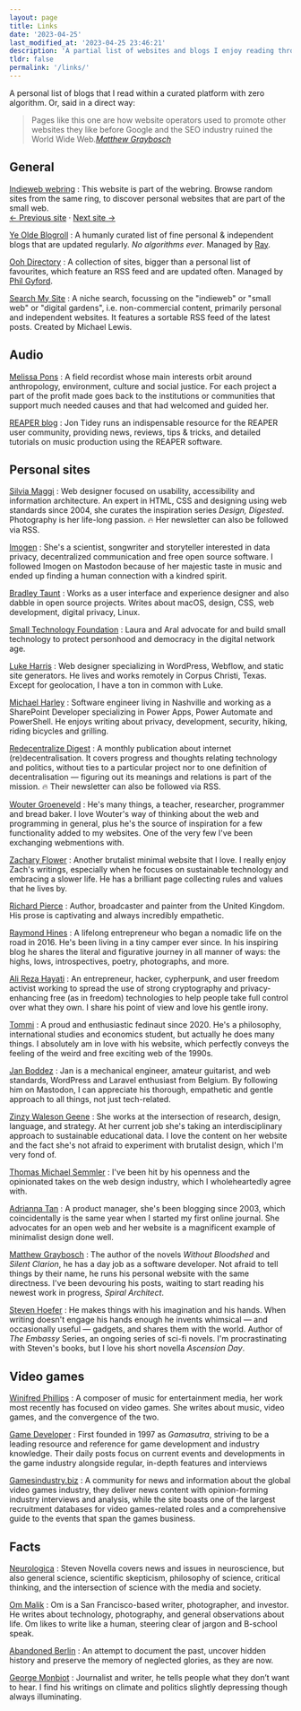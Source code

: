 ```yaml
---
layout: page
title: Links
date: '2023-04-25'
last_modified_at: '2023-04-25 23:46:21'
description: 'A partial list of websites and blogs I enjoy reading through RSS feeds.'
tldr: false
permalink: '/links/'
---
```

A personal list of blogs that I read within a curated platform with zero algorithm. Or, said in a direct way:

> Pages like this one are how website operators used to promote other websites they like before Google and the SEO industry ruined the World Wide Web.<cite>[Matthew Graybosch](https://starbreaker.org/links/)</cite>

## General

[Indieweb webring](https://indieweb.org/indiewebring)
: This website is part of the webring. Browse random sites from the same ring, to discover personal websites that are part of the small web.<br>[← Previous site](https://xn--sr8hvo.ws/%F0%9F%8E%BC%F0%9F%8D%B3%F0%9F%8C%B9/previous) &middot; [Next site →](https://xn--sr8hvo.ws/%F0%9F%8E%BC%F0%9F%8D%B3%F0%9F%8C%B9/next)

[Ye Olde Blogroll](https://blogroll.org/)
: A humanly curated list of fine personal & independent blogs that are updated regularly. _No algorithms ever_. Managed by [Ray](https://alongtheray.com/).

[Ooh Directory](https://ooh.directory/)
: A collection of sites, bigger than a personal list of favourites, which feature an RSS feed and are updated often. Managed by [Phil Gyford](https://www.gyford.com/).

[Search My Site](https://searchmysite.net/)
: A niche search, focussing on the "indieweb" or "small web" or "digital gardens", i.e. non-commercial content, primarily personal and independent websites. It features a sortable RSS feed of the latest posts. Created by Michael Lewis.

## Audio

[Melissa Pons](https://thesounddesignprocess.wordpress.com/)
: A field recordist whose main interests orbit around anthropology, environment, culture and social justice. For each project a part of the profit made goes back to the institutions or communities that support much needed causes and that had welcomed and guided her.

[REAPER blog](https://reaperblog.net/)
: Jon Tidey runs an indispensable resource for the REAPER user community, providing news, reviews, tips & tricks, and detailed tutorials on music production using the REAPER software.

## Personal sites

[Silvia Maggi](https://silviamaggidesign.com)
: Web designer focused on usability, accessibility and information architecture. An expert in HTML, CSS and designing using web standards since 2004, she curates the inspiration series _Design, Digested_. Photography is her life-long passion. 🔥 Her newsletter can also be followed via RSS. 

[Imogen](https://write.as/imgn/)
: She's a scientist, songwriter and storyteller interested in data privacy, decentralized communication and free open source software. I followed Imogen on Mastodon because of her majestic taste in music and ended up finding a human connection with a kindred spirit.

[Bradley Taunt](https://tdarb.org/)
: Works as a user interface and experience designer and also dabble in open source projects. Writes about macOS, design, CSS, web development, digital privacy, Linux.

[Small Technology Foundation](https://small-tech.org/news/)
: Laura and Aral advocate for and build small technology to protect personhood and democracy in the digital network age.

[Luke Harris](https://www.lkhrs.com)
: Web designer specializing in WordPress, Webflow, and static site generators. He lives and works remotely in Corpus Christi, Texas. Except for geolocation, I have a ton in common with Luke.

[Michael Harley](https://obsolete29.com/)
: Software engineer living in Nashville and working as a SharePoint Developer specializing in Power Apps, Power Automate and PowerShell. He enjoys writing about privacy, development, security, hiking, riding bicycles and grilling.

[Redecentralize Digest](https://redecentralize.org/redigest/)
: A monthly publication about internet (re)decentralisation. It covers progress and thoughts relating technology and politics, without ties to a particular project nor to one definition of decentralisation — figuring out its meanings and relations is part of the mission. 🔥 Their newsletter can also be followed via RSS.

[Wouter Groeneveld](https://brainbaking.com/)
: He's many things, a teacher, researcher, programmer and bread baker. I love Wouter's way of thinking about the web and programming in general, plus he's the source of inspiration for a few functionality added to my websites. One of the very few I've been exchanging webmentions with.

[Zachary Flower](http://flower.codes/)
: Another brutalist minimal website that I love. I really enjoy Zach's writings, especially when he focuses on sustainable technology and embracing a slower life. He has a brilliant page collecting rules and values that he lives by.

[Richard Pierce](https://tettig.com/)
: Author, broadcaster and painter from the United Kingdom. His prose is captivating and always incredibly empathetic.

[Raymond Hines](https://alongtheray.com)
: A lifelong entrepreneur who began a nomadic life on the road in 2016. He's been living in a tiny camper ever since. In his inspiring blog he shares the literal and figurative journey in all manner of ways: the highs, lows, introspectives, poetry, photographs, and more.

[Ali Reza Hayati](https://alirezahayati.com/)
: An entrepreneur, hacker, cypherpunk, and user freedom activist working to spread the use of strong cryptography and privacy-enhancing free (as in freedom) technologies to help people take full control over what they own. I share his point of view and love his gentle irony.

[Tommi](https://tommi.space/zibenglish)
: A proud and enthusiastic fedinaut since 2020. He's a philosophy, international studies and economics student, but actually he does many things. I absolutely am in love with his website, which perfectly conveys the feeling of the weird and free exciting web of the 1990s.

[Jan Boddez](https://jan.boddez.net/)
: Jan is a mechanical engineer, amateur guitarist, and web standards, WordPress and Laravel enthusiast from Belgium. By following him on Mastodon, I can appreciate his thorough, empathetic and gentle approach to all things, not just tech-related.

[Zinzy Waleson Geene](https://www.zinzy.website)
: She works at the intersection of research, design, language, and strategy. At her current job she's taking an interdisciplinary approach to sustainable educational data. I love the content on her website and the fact she's not afraid to experiment with brutalist design, which I'm very fond of.

[Thomas Michael Semmler](https://helloyes.dev/)
: I've been hit by his openness and the opinionated takes on the web design industry, which I wholeheartedly agree with.

[Adrianna Tan](https://popagandhi.com)
: A product manager, she's been blogging since 2003, which coincidentally is the same year when I started my first online journal. She advocates for an open web and her website is a magnificent example of minimalist design done well.

[Matthew Graybosch](https://starbreaker.org/)
: The author of the novels _Without Bloodshed_ and _Silent Clarion_, he has a day job as a software developer. Not afraid to tell things by their name, he runs his personal website with the same directness. I've been devouring his posts, waiting to start reading his newest work in progress, _Spiral Architect_.

[Steven Hoefer](https://readsteven.com)
: He makes things with his imagination and his hands. When writing doesn't engage his hands enough he invents whimsical — and occasionally useful — gadgets, and shares them with the world. Author of _The Embassy_ Series, an ongoing series of sci-fi novels. I'm procrastinating with Steven's books, but I love his short novella _Ascension Day_.

## Video games

[Winifred Phillips](https://winifredphillips.wpcomstaging.com/)
: A composer of music for entertainment media, her work most recently has focused on video games. She writes about music, video games, and the convergence of the two.

[Game Developer](https://www.gamedeveloper.com/blogs)
: First founded in 1997 as _Gamasutra_, striving to be a leading resource and reference for game development and industry knowledge. Their daily posts focus on current events and developments in the game industry alongside regular, in-depth features and interviews

[Gamesindustry.biz](https://www.gamesindustry.biz/)
: A community for news and information about the global video games industry, they deliver news content with opinion-forming industry interviews and analysis, while the site boasts one of the largest recruitment databases for video games-related roles and a comprehensive guide to the events that span the games business.

## Facts

[Neurologica](https://theness.com/neurologicablog)
: Steven Novella covers news and issues in neuroscience, but also general science, scientific skepticism, philosophy of science, critical thinking, and the intersection of science with the media and society.

[Om Malik](https://om.co/)
: Om is a San Francisco-based writer, photographer, and investor. He writes about technology, photography, and general observations about life. Om likes to write like a human, steering clear of jargon and B-school speak.

[Abandoned Berlin](https://www.abandonedberlin.com)
: An attempt to document the past, uncover hidden history and preserve the memory of neglected glories, as they are now.

[George Monbiot](https://www.monbiot.com/)
: Journalist and writer, he tells people what they don’t want to hear. I find his writings on climate and politics slightly depressing though always illuminating.